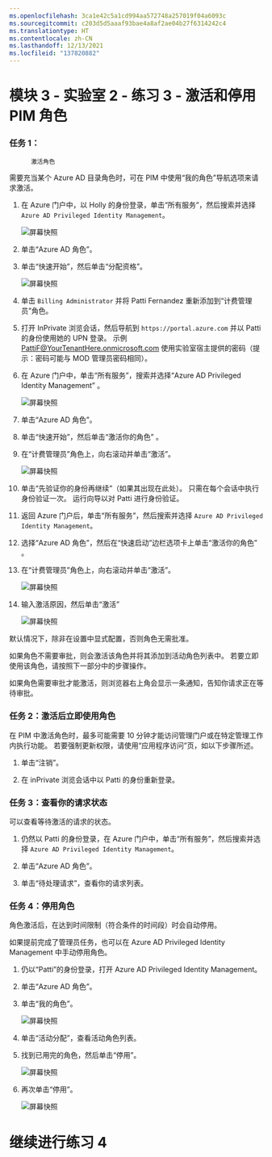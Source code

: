```yaml
---
ms.openlocfilehash: 3ca1e42c5a1cd994aa572748a257019f04a6093c
ms.sourcegitcommit: c203d5d5aaaf93bae4a8af2ae04b27f6314242c4
ms.translationtype: HT
ms.contentlocale: zh-CN
ms.lasthandoff: 12/13/2021
ms.locfileid: "137820882"
---
```

# <a name="module-3---lab-2---exercise-3---activate-and-deactivate-pim-roles"></a>模块 3 - 实验室 2 - 练习 3 - 激活和停用 PIM 角色


### <a name="task-1-activate-a-role"></a>任务 1：
          激活角色


需要充当某个 Azure AD 目录角色时，可在 PIM 中使用“我的角色”导航选项来请求激活。


1.  在 Azure 门户中，以 Holly 的身份登录，单击“所有服务”，然后搜索并选择 `Azure AD Privileged Identity Management`。

     ![屏幕快照](../Media/a52510a3-b2a2-4b21-91a8-ee7f34b39a72.png)

1.  单击“Azure AD 角色”。
 
1.  单击“快速开始”，然后单击“分配资格”。

     ![屏幕快照](../Media/a7af9dbc-d901-4c9e-9cd5-63fd30726639.png)

1.  单击 `Billing Administrator` 并将 Patti Fernandez 重新添加到“计费管理员”角色。


1.  打开 InPrivate 浏览会话，然后导航到 `https://portal.azure.com` 并以 Patti 的身份使用她的 UPN 登录。  示例 PattiF@YourTenantHere.onmicrosoft.com 使用实验室宿主提供的密码（提示：密码可能与 MOD 管理员密码相同）。  

1.  在 Azure 门户中，单击“所有服务”，搜索并选择“Azure AD Privileged Identity Management” 。

     ![屏幕快照](../Media/a52510a3-b2a2-4b21-91a8-ee7f34b39a72.png)

1.  单击“Azure AD 角色”。

1.  单击“快速开始”，然后单击“激活你的角色” 。

1.  在“计费管理员”角色上，向右滚动并单击“激活”。

     ![屏幕快照](../Media/bd3d79a3-a66d-48a5-8b2e-94c18358b250.png)

1.  单击“先验证你的身份再继续”（如果其出现在此处）。 只需在每个会话中执行身份验证一次。 运行向导以对 Patti 进行身份验证。
 
1.  返回 Azure 门户后，单击“所有服务”，然后搜索并选择 `Azure AD Privileged Identity Management`。

1.  选择“Azure AD 角色”，然后在“快速启动”边栏选项卡上单击“激活你的角色” 。

1.  在“计费管理员”角色上，向右滚动并单击“激活”。

     ![屏幕快照](../Media/bd3d79a3-a66d-48a5-8b2e-94c18358b250.png)

1.  输入激活原因，然后单击“激活”

     ![屏幕快照](../Media/b17f972d-8df2-4b78-a361-202bab94dd17.png)

默认情况下，除非在设置中显式配置，否则角色无需批准。 

 如果角色不需要审批，则会激活该角色并将其添加到活动角色列表中。 若要立即使用该角色，请按照下一部分中的步骤操作。

 如果角色需要审批才能激活，则浏览器右上角会显示一条通知，告知你请求正在等待审批。


### <a name="task-2-use-a-role-immediately-after-activation"></a>任务 2：激活后立即使用角色


在 PIM 中激活角色时，最多可能需要 10 分钟才能访问管理门户或在特定管理工作内执行功能。 若要强制更新权限，请使用“应用程序访问”页，如以下步骤所述。


1.  单击“注销”。

1.  在 inPrivate 浏览会话中以 Patti 的身份重新登录。


### <a name="task-3-view-the-status-of-your-requests"></a>任务 3：查看你的请求状态


可以查看等待激活的请求的状态。


1.  仍然以 Patti 的身份登录，在 Azure 门户中，单击“所有服务”，然后搜索并选择 `Azure AD Privileged Identity Management`。 

1.  单击“Azure AD 角色”。

1.  单击“待处理请求”，查看你的请求列表。


### <a name="task-4-deactivate-a-role"></a>任务 4：停用角色


角色激活后，在达到时间限制（符合条件的时间段）时会自动停用。

如果提前完成了管理员任务，也可以在 Azure AD Privileged Identity Management 中手动停用角色。



1.  仍以“Patti”的身份登录，打开 Azure AD Privileged Identity Management。

1.  单击“Azure AD 角色”。

1.  单击“我的角色”。

     ![屏幕快照](../Media/72435386-92e6-4cb7-9107-7adcc1198389.png)

1.  单击“活动分配”，查看活动角色列表。

1.  找到已用完的角色，然后单击“停用”。

     ![屏幕快照](../Media/6360dbed-ceea-4139-8282-a95f2b26ebd2.png)

1.  再次单击“停用”。

     ![屏幕快照](../Media/deactivate.png)




# <a name="continue-to-exercise-4"></a>继续进行练习 4
